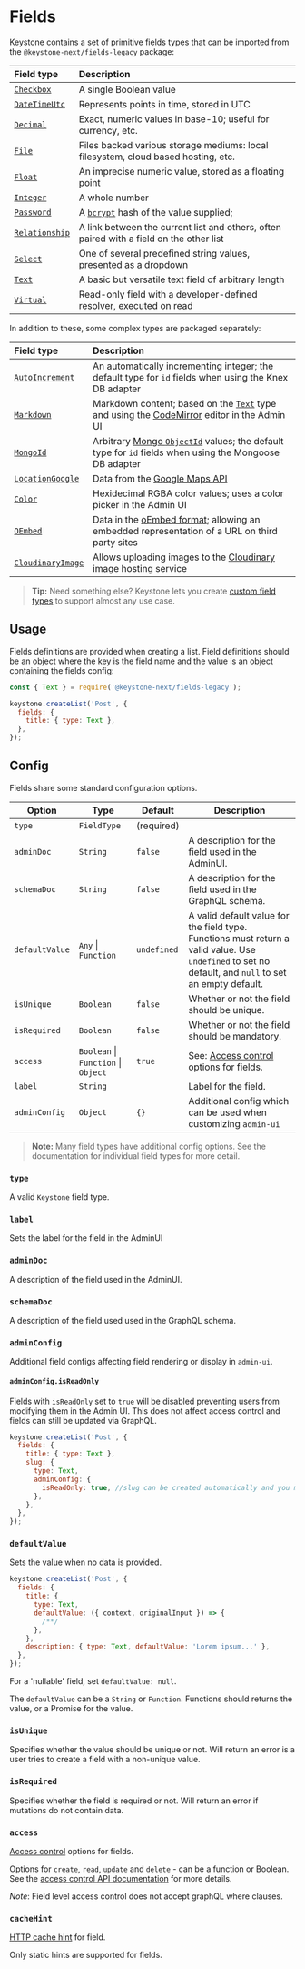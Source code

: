 <!--[meta]
section: api
title: Fields
order: 3
[meta]-->

# Fields

Keystone contains a set of primitive fields types that can be imported from the `@keystone-next/fields-legacy` package:

| Field type                                                          | Description                                                                             |
| :------------------------------------------------------------------ | :-------------------------------------------------------------------------------------- |
| [`Checkbox`](/packages/fields/src/types/Checkbox/README.md)         | A single Boolean value                                                                  |
| [`DateTimeUtc`](/packages/fields/src/types/DateTimeUtc/README.md)   | Represents points in time, stored in UTC                                                |
| [`Decimal`](/packages/fields/src/types/Decimal/README.md)           | Exact, numeric values in base-10; useful for currency, etc.                             |
| [`File`](/packages/fields/src/types/File/README.md)                 | Files backed various storage mediums: local filesystem, cloud based hosting, etc.       |
| [`Float`](/packages/fields/src/types/Float/README.md)               | An imprecise numeric value, stored as a floating point                                  |
| [`Integer`](/packages/fields/src/types/Integer/README.md)           | A whole number                                                                          |
| [`Password`](/packages/fields/src/types/Password/README.md)         | A [`bcrypt`](https://en.wikipedia.org/wiki/Bcrypt) hash of the value supplied;          |
| [`Relationship`](/packages/fields/src/types/Relationship/README.md) | A link between the current list and others, often paired with a field on the other list |
| [`Select`](/packages/fields/src/types/Select/README.md)             | One of several predefined string values, presented as a dropdown                        |
| [`Text`](/packages/fields/src/types/Text/README.md)                 | A basic but versatile text field of arbitrary length                                    |
| [`Virtual`](/packages/fields/src/types/Virtual/README.md)           | Read-only field with a developer-defined resolver, executed on read                     |

In addition to these, some complex types are packaged separately:

| Field type                                                       | Description                                                                                                                                                          |
| :--------------------------------------------------------------- | :------------------------------------------------------------------------------------------------------------------------------------------------------------------- |
| [`AutoIncrement`](/packages/fields-auto-increment/README.md)     | An automatically incrementing integer; the default type for `id` fields when using the Knex DB adapter                                                               |
| [`Markdown`](/packages/fields-markdown/README.md)                | Markdown content; based on the [`Text`](/packages/fields/src/types/Text/README.md) type and using the [CodeMirror](https://codemirror.net/) editor in the Admin UI   |
| [`MongoId`](/packages/fields-mongoid/README.md)                  | Arbitrary [Mongo `ObjectId`](https://docs.mongodb.com/manual/reference/method/ObjectId/) values; the default type for `id` fields when using the Mongoose DB adapter |
| [`LocationGoogle`](/packages/fields-location-google/README.md)   | Data from the [Google Maps API](https://developers.google.com/maps/documentation/javascript/reference)                                                               |
| [`Color`](/packages/fields-color/README.md)                      | Hexidecimal RGBA color values; uses a color picker in the Admin UI                                                                                                   |
| [`OEmbed`](/packages/fields-oembed/README.md)                    | Data in the [oEmbed format](https://oembed.com/); allowing an embedded representation of a URL on third party sites                                                  |
| [`CloudinaryImage`](/packages/fields-cloudinary-image/README.md) | Allows uploading images to the [Cloudinary](https://cloudinary.com/) image hosting service                                                                           |

> **Tip:** Need something else? Keystone lets you create [custom field types](/docs/guides/custom-field-types.md) to support almost any use case.

## Usage

Fields definitions are provided when creating a list. Field definitions should be an object where the key is the field name and the value is an object containing the fields config:

```javascript
const { Text } = require('@keystone-next/fields-legacy');

keystone.createList('Post', {
  fields: {
    title: { type: Text },
  },
});
```

## Config

Fields share some standard configuration options.

| Option         | Type                                | Default     | Description                                                                                                                                           |
| -------------- | ----------------------------------- | ----------- | ----------------------------------------------------------------------------------------------------------------------------------------------------- |
| `type`         | `FieldType`                         | (required)  |                                                                                                                                                       |
| `adminDoc`     | `String`                            | `false`     | A description for the field used in the AdminUI.                                                                                                      |
| `schemaDoc`    | `String`                            | `false`     | A description for the field used in the GraphQL schema.                                                                                               |
| `defaultValue` | `Any` \| `Function`                 | `undefined` | A valid default value for the field type. Functions must return a valid value. Use `undefined` to set no default, and `null` to set an empty default. |
| `isUnique`     | `Boolean`                           | `false`     | Whether or not the field should be unique.                                                                                                            |
| `isRequired`   | `Boolean`                           | `false`     | Whether or not the field should be mandatory.                                                                                                         |
| `access`       | `Boolean` \| `Function` \| `Object` | `true`      | See: [Access control](https://keystonejs.com/guides/access-control) options for fields.                                                               |
| `label`        | `String`                            |             | Label for the field.                                                                                                                                  |
| `adminConfig`  | `Object`                            | `{}`        | Additional config which can be used when customizing `admin-ui`                                                                                       |

> **Note:** Many field types have additional config options. See the documentation for individual field types for more detail.

### `type`

A valid `Keystone` field type.

### `label`

Sets the label for the field in the AdminUI

### `adminDoc`

A description of the field used in the AdminUI.

### `schemaDoc`

A description of the field used used in the GraphQL schema.

### `adminConfig`

Additional field configs affecting field rendering or display in `admin-ui`.

#### `adminConfig.isReadOnly`

Fields with `isReadOnly` set to `true` will be disabled preventing users from modifying them in the Admin UI. This does not affect access control and fields can still be updated via GraphQL.

```javascript
keystone.createList('Post', {
  fields: {
    title: { type: Text },
    slug: {
      type: Text,
      adminConfig: {
        isReadOnly: true, //slug can be created automatically and you may want to show this as read only
      },
    },
  },
});
```

### `defaultValue`

Sets the value when no data is provided.

```javascript
keystone.createList('Post', {
  fields: {
    title: {
      type: Text,
      defaultValue: ({ context, originalInput }) => {
        /**/
      },
    },
    description: { type: Text, defaultValue: 'Lorem ipsum...' },
  },
});
```

For a 'nullable' field, set `defaultValue: null`.

The `defaultValue` can be a `String` or `Function`. Functions should returns the value, or a Promise for the value.

### `isUnique`

Specifies whether the value should be unique or not. Will return an error is a user tries to create a field with a non-unique value.

### `isRequired`

Specifies whether the field is required or not. Will return an error if mutations do not contain data.

### `access`

[Access control](https://keystonejs.com/guides/access-control) options for fields.

Options for `create`, `read`, `update` and `delete` - can be a function or Boolean. See the [access control API documentation](https://keystonejs.com/api/access-control) for more details.

_Note_: Field level access control does not accept graphQL where clauses.

### `cacheHint`

[HTTP cache hint](https://keystonejs.com/api/create-list#cacheHint) for field.

Only static hints are supported for fields.
